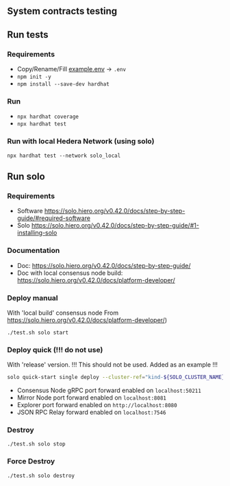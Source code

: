 ## System contracts testing

## Run tests

### Requirements
- Copy/Rename/Fill [example.env](example.env) -> `.env`
- `npm init -y`
- `npm install --save-dev hardhat`

### Run
- `npx hardhat coverage`
- `npx hardhat test`

### Run with local Hedera Network (using solo)
`npx hardhat test --network solo_local`

## Run solo

### Requirements
- Software https://solo.hiero.org/v0.42.0/docs/step-by-step-guide/#required-software
- Solo https://solo.hiero.org/v0.42.0/docs/step-by-step-guide/#1-installing-solo

### Documentation
- Doc: https://solo.hiero.org/v0.42.0/docs/step-by-step-guide/
- Doc with local consensus node build: https://solo.hiero.org/v0.42.0/docs/platform-developer/

### Deploy manual 
With 'local build' consensus node From https://solo.hiero.org/v0.42.0/docs/platform-developer/)

`./test.sh solo start`

### Deploy quick (!!! do not use)
With 'release' version. !!! This should not be used. Added as an example !!!

```bash
solo quick-start single deploy --cluster-ref="kind-${SOLO_CLUSTER_NAME}" --cluster-setup-namespace="${SOLO_CLUSTER_SETUP_NAMESPACE}" --deployment="${SOLO_DEPLOYMENT}" --namespace="${SOLO_NAMESPACE}"
```
- Consensus Node gRPC port forward enabled on `localhost:50211`
- Mirror Node port forward enabled on `localhost:8081`
- Explorer port forward enabled on `http://localhost:8080`
- JSON RPC Relay forward enabled on `localhost:7546`

### Destroy
`./test.sh solo stop`

### Force Destroy
`./test.sh solo destroy`
